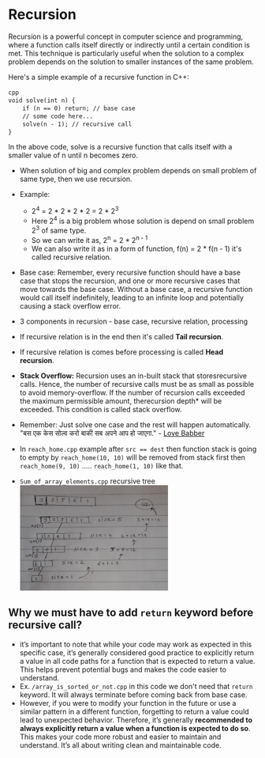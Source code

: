 # Recursion

Recursion is a powerful concept in computer science and programming, where a function calls itself directly or indirectly until a certain condition is met. This technique is particularly useful when the solution to a complex problem depends on the solution to smaller instances of the same problem.

Here's a simple example of a recursive function in C++:

```
cpp
void solve(int n) {
    if (n == 0) return; // base case
    // some code here...
    solve(n - 1); // recursive call
}
```
In the above code, solve is a recursive function that calls itself with a smaller value of n until n becomes zero.

- When solution of big and complex problem depends on small problem of same type, then we use recursion.
- Example: 
    - 2<sup>4</sup> = 2 * 2 * 2 * 2 = 2 * 2<sup>3</sup>
    - Here 2<sup>4</sup> is a big problem whose solution is depend on small problem 2<sup>3</sup> of same type.
    - So we can write it as, 2<sup>n</sup> = 2 * 2<sup>n - 1</sup>
    - We can also write it as in a form of function, f(n) = 2 * f(n - 1) it's called recursive relation.
- Base case: Remember, every recursive function should have a base case that stops the recursion, and one or more recursive cases that move towards the base case. Without a base case, a recursive function would call itself indefinitely, leading to an infinite loop and potentially causing a stack overflow error.

- 3 components in recursion - base case, recursive relation, processing
- If recursive relation is in the end then it's called **Tail recursion**.
- If recursive relation is comes before processing is called **Head recursion**.
- **Stack Overflow:** Recursion uses an in-built stack that storesrecursive calls. Hence, the number of recursive calls must be as small as possible to avoid memory-overflow. If the number of recursion calls exceeded the maximum permissible amount, therecursion depth* will be exceeded. This condition is called stack overflow.

- Remember: Just solve one case and the rest will happen automatically. 
"बस एक केस सोल्व करो बाकी सब अपने आप हो जाएगा." - <a href="https://youtu.be/zg8Y1oE4qYQ?si=WLbLKLG8v2wZ9MYw&t=251">Love Babber</a>
- In `reach_home.cpp` example after `src == dest` then function stack is going to empty by `reach_home(10, 10)` will be removed from stack first then `reach_home(9, 10)` ..... `reach_home(1, 10)` like that.

- `Sum_of_array_elements.cpp` recursive tree <br>
    <img src="/Recursion/sum of array elements.jpg" width=300 />


## Why we must have to add `return` keyword before recursive call?
- it’s important to note that while your code may work as expected in this specific case, it’s generally considered good practice to explicitly return a value in all code paths for a function that is expected to return a value. This helps prevent potential bugs and makes the code easier to understand.
- Ex. `/array_is_sorted_or_not.cpp` in this code we don't need that `return` keyword. It will always terminate before coming back from base case. 
- However, if you were to modify your function in the future or use a similar pattern in a different function, forgetting to return a value could lead to unexpected behavior. Therefore, it’s generally **recommended to always explicitly return a value when a function is expected to do so**. This makes your code more robust and easier to maintain and understand. It’s all about writing clean and maintainable code. 


